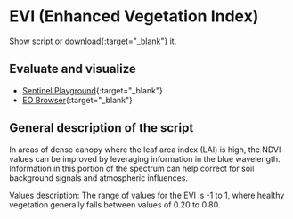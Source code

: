 # EVI (Enhanced Vegetation Index)

<a href="#" id='togglescript'>Show</a> script or [download](script.js){:target="_blank"} it.
<div id='script_view' style="display:none">
{% highlight javascript %}
      {% include_relative script.js %}
{% endhighlight %}
</div>

## Evaluate and visualize
 - [Sentinel Playground](https://apps.sentinel-hub.com/sentinel-playground/?source=S2&lat=43.514198796857976&lng=16.601028442382812&zoom=11&evalscripturl=https://raw.githubusercontent.com/sentinel-hub/custom-scripts/master/sentinel-2/evi/script.js){:target="_blank"}    
 - [EO Browser](http://apps.sentinel-hub.com/eo-browser/#lat=41.9&lng=12.5&zoom=10&datasource=Sentinel-2%20L1C&time=2017-10-08&preset=CUSTOM&layers=B01,B02,B03&evalscripturl=https://raw.githubusercontent.com/sentinel-hub/customScripts/master/sentinel-2/evi/script.js){:target="_blank"}   


## General description of the script

In areas of dense canopy where the leaf area index (LAI) is high, the NDVI values can be improved by leveraging information in the blue wavelength. Information in this portion of the spectrum can help correct for soil background signals and atmospheric influences.

Values description: The range of values for the EVI is -1 to 1, where healthy vegetation generally falls between values of 0.20 to 0.80.
